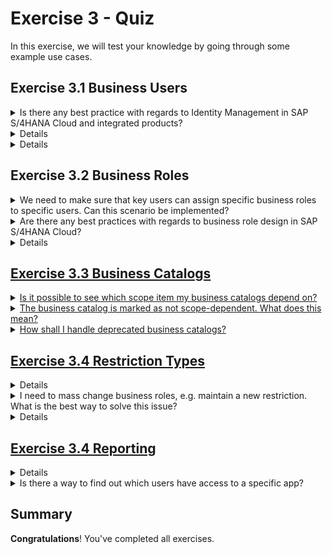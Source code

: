 # Exercise 3 - Quiz

In this exercise, we will test your knowledge by going through some example use cases. 

## Exercise 3.1 Business Users

<details>
  <summary>Is there any best practice with regards to Identity Management in SAP S/4HANA Cloud and integrated products?</summary>
  <p>Yes, check the guide in the <a href="https://help.sap.com/docs/SAP_S4HANA_CLOUD/b249d650b15e4b3d9fc2077ee921abd0/b3a622c123b3413285eae13176d870c6.html?locale=en-US">documentation.</p>
</details>

<details>
  <summary>Which user attributes can be used for authentication?</summary>
  <p>Please check the guide in the <a href="https://help.sap.com/docs/identity-authentication/identity-authentication/use-identity-authentication-as-authenticating-idp?version=Cloud">Use Identity Authentication as Authenticating IdP.</p>
</details>

<details>
  <summary>Can we configure periodic jobs to lock inactive business users?</summary>
  <p>Yes, please check <a href="https://help.sap.com/docs/SAP_S4HANA_CLOUD/55a7cb346519450cb9e6d21c1ecd6ec1/a817aef3b51d4b0fbc4907e7adcfacd7.html?locale=en-US">How to Lock Unused Business Users
</a></p>
</details>

## Exercise 3.2 Business Roles

<details>
  <summary>We need to make sure that key users can assign specific business roles to specific users. Can this scenario be implemented?</summary>
  <p>Yes, please check <a href="https://help.sap.com/docs/SAP_S4HANA_CLOUD/55a7cb346519450cb9e6d21c1ecd6ec1/24f5b79256f64990af35b22ea87ea020.html?locale=en-US">Maintain Business User Groups</a> and <a href="https://help.sap.com/docs/SAP_S4HANA_CLOUD/55a7cb346519450cb9e6d21c1ecd6ec1/72b48dea7743487c952fa13fbdb6d23c.html?locale=en-US">Maintain Business Role Groups</a></p>
</details>

<details>
  <summary>Are there any best practices with regards to business role design in SAP S/4HANA Cloud?</summary>
  <p>Yes, check the <a href="https://go.support.sap.com/roadmapviewer/#/group//roadmapContentPage/82b2db84548d41209cda972f0fac428b:t4">SAP Activate Roadmap</a> in particular the task <a href="https://go.support.sap.com/roadmapviewer/#/group//roadmap/82b2db84548d41209cda972f0fac428b:t4/node/FA163ED752201EDABFE83D4F5A9A3D51:t4/FA163ED752201EDABFE83D2925E11D51:t4"> Plan and Design Identity and Access Management.</p>
</details>

<details>
  <summary>Are there any best practices with regards to management of business roles during and after release upgrades of SAP S/4HANA Cloud?</summary>
  <p>Yes, SAP provides guidance with the SAP S/4HANA Cloud Identity and Access Management Release Activities guide in the <a href="https://support.sap.com/content/dam/SAAP/SAP_Activate/S4H_1072%20SAP%20S4HC%20IAM%20Release%20Activities%20_%203SL.pdf"> SAP Activate Roadmap.</p>
</details>

## Exercise 3.3 Business Catalogs

<details>
  <summary>Is it possible to see which scope item my business catalogs depend on?</summary>
  <p>Yes, check the Business Catalogs app on tab Scope Items. Alternatively, use the IAM Information System app (Main Entity: Business Catalog, tab: Business Catalog - Scope Item).</p>
</details>

<details>
  <summary>The business catalog is marked as not scope-dependent. What does this mean?</summary>
  <p>Business catalogs that do not depend on any scope items are always visible in the system. For these business catalogs, the following message appears in the table: The business catalog is not scope-dependent.</p>
</details>

<details>
  <summary>How shall I handle deprecated business catalogs?</summary>
  <p>Due to ongoing development in SAP S/4HANA Cloud, including the development of new features and new apps, we need to revise existing business catalogs periodically. This means that some business catalogs will be deprecated and replaced by new ones. You will need to assign roles and users to these new catalogs. Rather than disappearing, such business catalogs are marked as deprecated, which allows you to identify them at a glance. You can also check how many deprecated business catalogs you still have in use with the Business Catalogs app. This app lets you change assignments from the old, deprecated business catalogs to the new, active catalogs quickly and easily. Once the deprecation of a business catalog is announced with the Business Catalogs app, the catalog stays in the system for at least 6 months before being deleted. During these at least 6 months, you can use the old or the new business catalogs. Within this timeframe, you can replace them when it suits you best. In the Business Catalogs app, you can see the release in which the deprecation of a business catalog was announced. In SAP S/4HANA Cloud, some business catalogs are redesigned in each release. Please check the assignments for your roles and users in the Business Catalogs app and make the necessary changes to the assignments as soon as possible..</p>
</details>

## Exercise 3.4 Restriction Types

<details>
  <summary>Are there any ways to see which restriction type is contained in which business catalogs?</summary>
  <p>Yes, use the <a href="https://help.sap.com/docs/SAP_S4HANA_CLOUD/55a7cb346519450cb9e6d21c1ecd6ec1/9203905781b441ed9359cb29803f000a.html?locale=en-US"> Display Restrction Type</a> app</p>
</details>

<details>
  <summary>I need to mass change business roles, e.g. maintain a new restriction. What is the best way to solve this issue?</summary>
  <p>Mass maintenance of business roles is possible with the mass change wizard. For more details check <a href="https://help.sap.com/docs/SAP_S4HANA_CLOUD/55a7cb346519450cb9e6d21c1ecd6ec1/07a3a58ecdbb481cab76fc4e867811cb.html?locale=en-US">How to Make Mass Changes to Business Roles</p>
</details>

<details>
  <summary>My end users are complaining that they are getting authorization failed issues. Is there a tool to trace authorizations?</summary>
  <p>Yes, please check the Display Authorization Trace app. For more details check the <a href="https://help.sap.com/docs/SAP_S4HANA_CLOUD/55a7cb346519450cb9e6d21c1ecd6ec1/79b3c9b7701248fe83b81d4b15134e8d.html?locale=en-US">documentation</p>
</details>

## Exercise 3.4 Reporting

<details>
  <summary>Where can I find the list of users which have not been active in the last 3 months?</summary>
  <p>Please check the <a href="https://help.sap.com/docs/SAP_S4HANA_CLOUD/55a7cb346519450cb9e6d21c1ecd6ec1/f249696fdfb8401eb18cf3ade365b8c1.html?locale=en-US"> IAM Key Figures</a> app</p>
</details>

<details>
  <summary>Is there a way to find out which users have access to a specific app?</summary>
  <p>Please check the <a href="https://help.sap.com/docs/SAP_S4HANA_CLOUD/55a7cb346519450cb9e6d21c1ecd6ec1/82d17cfdb0f3464b9735e4ded705f71f.html?locale=en-US"> IAM Information System</a> app. Change the Main Entity to Application.</p>
</details>

## Summary

__Congratulations__! You've completed all exercises.
